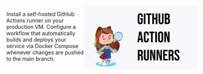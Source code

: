 
<img src="../../media/github-action-runners.png" style="width: 300px" align="right">

Install a self-hosted GitHub Actions runner on your production VM. Configure a workflow that automatically builds and deploys your service via Docker Compose whenever changes are pushed to the main branch.
